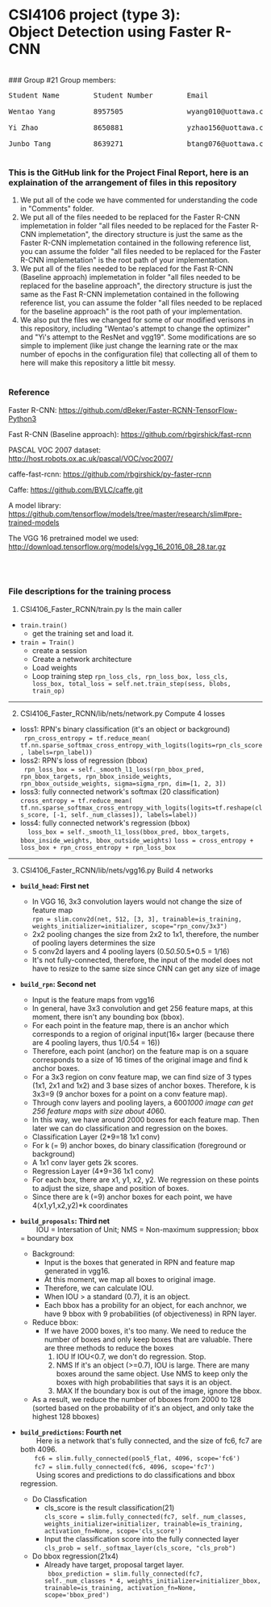 # CSI4106 project (type 3): </br>Object Detection using Faster R-CNN
</br>
### Group #21
Group members:</br>
<pre>
Student Name        Student Number        Email <br>
Wentao Yang         8957505               wyang010@uottawa.ca <br>
Yi Zhao             8650881               yzhao156@uottawa.ca <br>
Junbo Tang          8639271               btang076@uottawa.ca <br>
</pre>


### This is the GitHub link for the Project Final Report, here is an explaination of the arrangement of files in this repository
1. We put all of the code we have commented for understanding the code in "Comments" folder.</br>
2. We put all of the files needed to be replaced for the Faster R-CNN implemetation in folder "all files needed to be replaced for the Faster R-CNN implemetation", the directory structure is just the same as the Faster R-CNN implemetation contained in the following reference list, you can assume the folder "all files needed to be replaced for the Faster R-CNN implemetation" is the root path of your implementation.</br>
3. We put all of the files needed to be replaced for the Fast R-CNN (Baseline approach) implemetation in folder "all files needed to be replaced for the baseline approach", the directory structure is just the same as the Fast R-CNN implemetation contained in the following reference list, you can assume the folder "all files needed to be replaced for the baseline approach" is the root path of your implementation.</br>
4. We also put the files we changed for some of our modified verisons in this repository, including "Wentao's attempt to change the optimizer" and "Yi's attempt to the ResNet and vgg19". Some modifications are so simple to implement (like just change the learning rate or the max number of epochs in the configuration file) that collecting all of them to here will make this repository a little bit messy.
</br></br>

### Reference
Faster R-CNN:
https://github.com/dBeker/Faster-RCNN-TensorFlow-Python3

Fast R-CNN (Baseline approach):
https://github.com/rbgirshick/fast-rcnn

PASCAL VOC 2007 dataset:
http://host.robots.ox.ac.uk/pascal/VOC/voc2007/

caffe-fast-rcnn:
https://github.com/rbgirshick/py-faster-rcnn

Caffe:
https://github.com/BVLC/caffe.git

A model library:
https://github.com/tensorflow/models/tree/master/research/slim#pre-trained-models

The VGG 16 pretrained model we used:
http://download.tensorflow.org/models/vgg_16_2016_08_28.tar.gz


</br></br>
### File descriptions for the training process
1. CSI4106_Faster_RCNN/train.py Is the main caller
  + `train.train()` </br>
    + get the training set and load it.
  + `train = Train()` </br>
    + create a session
    + Create a network architecture
    + Load weights
    + Loop training step
                    ` rpn_loss_cls, rpn_loss_box, loss_cls, loss_box, total_loss = self.net.train_step(sess, blobs, train_op) `
  
------
2. CSI4106_Faster_RCNN/lib/nets/network.py Compute 4 losses
  + loss1: RPN's binary classification (it's an object or background)</br>` rpn_cross_entropy = tf.reduce_mean(
                tf.nn.sparse_softmax_cross_entropy_with_logits(logits=rpn_cls_score, labels=rpn_label))`
  + loss2: RPN's loss of regression (bbox)</br>` rpn_loss_box = self._smooth_l1_loss(rpn_bbox_pred, rpn_bbox_targets, rpn_bbox_inside_weights, rpn_bbox_outside_weights, sigma=sigma_rpn, dim=[1, 2, 3])`
  + loss3: fully connected network's softmax (20 classification)</br>`cross_entropy = tf.reduce_mean( tf.nn.sparse_softmax_cross_entropy_with_logits(logits=tf.reshape(cls_score, [-1, self._num_classes]), labels=label))`
  + loss4: fully connected network's regression (bbox)</br>`  loss_box = self._smooth_l1_loss(bbox_pred, bbox_targets, bbox_inside_weights, bbox_outside_weights)`
   `loss = cross_entropy + loss_box + rpn_cross_entropy + rpn_loss_box`

------

3. CSI4106_Faster_RCNN/lib/nets/vgg16.py Build 4 networks
  + __`build_head`: First net__</br>
     + In VGG 16, 3x3 convolution layers would not change the size of feature map</br>`rpn = slim.conv2d(net, 512, [3, 3], trainable=is_training, weights_initializer=initializer, scope="rpn_conv/3x3")`
     + 2x2 pooling changes the size from 2x2 to 1x1, therefore, the number of pooling layers determines the size
     + 5 conv2d layers and 4 pooling layers (0.5*0.5*0.5*0.5 = 1/16)
     + It's not fully-connected, therefore, the input of the model does not have to resize to the same size since CNN can get any size of image

  + __`build_rpn`: Second net__</br>
     + Input is the feature maps from vgg16
     + In general, have 3x3 convolution and get 256 feature maps, at this moment, there isn't any bounding box (bbox).
     + For each point in the feature map, there is an anchor which corresponds to a region of original input(16× larger (because there are 4 pooling layers, thus 1/0.54 = 16))
     + Therefore, each point (anchor) on the feature map is on a square corresponds to a size of 16 times of the original image and find k anchor boxes.
     + For a 3x3 region on conv feature map, we can find size of 3 types (1x1, 2x1 and 1x2) and 3 base sizes of anchor boxes. Therefore, k is 3x3=9 (9 anchor boxes for a point on a conv feature map).
     + Through conv layers and pooling layers, a 600*1000 image can get 256 feature maps with size about 40*60. 
     + In this way, we have around 2000 boxes for each feature map. Then later we can do classification and regression on the boxes.
     + Classification Layer (2*9=18 1x1 conv)
     + For k (= 9) anchor boxes, do binary classification (foreground or background)
     + A 1x1 conv layer gets 2k scores.
     + Regression Layer (4*9=36 1x1 conv)
     + For each box, there are x1, y1, x2, y2. We regression on these points to adjust the size, shape and position of boxes.
     + Since there are k (=9) anchor boxes for each point, we have 4(x1,y1,x2,y2)*k coordinates


  
  + __`build_proposals`: Third net__</br>
     &nbsp; &nbsp; &nbsp; &nbsp; IOU = Intersation of Unit;
     NMS = Non-maximum suppression;
     bbox = boundary box
     + Background:
       + Input is the boxes that generated in RPN and feature map generated in vgg16.
       + At this moment, we map all boxes to original image.
       + Therefore, we can calculate IOU.
       + When IOU > a standard (0.7), it is an object.
       + Each bbox has a probility for an object, for each anchnor, we have 9 bbox with 9 probabilities (of objectiveness) in RPN layer.
     + Reduce bbox:
        + If we have 2000 boxes, it's too many. We need to reduce the number of boxes and only keep boxes that are valuable. There are three methods to reduce the boxes
            1. IOU
                If IOU<0.7, we don't do regression. Stop.
            2. NMS
                If it's an object (>=0.7), IOU is large. There are many boxes around the same object. Use NMS to keep only the boxes with high probabilities that says it is an object.
            3. MAX
                If the boundary box is out of the image, ignore the bbox.
      + As a result, we reduce the number of bboxes from 2000 to 128 (sorted based on the probability of it's an object, and only take the highest 128 bboxes)      
  + __`build_predictions`: Fourth net__</br>
      &nbsp; &nbsp; &nbsp; &nbsp;  Here is a network that's fully connected, and the size of fc6, fc7 are both 4096.</br>&nbsp; &nbsp; &nbsp; &nbsp;`fc6 = slim.fully_connected(pool5_flat, 4096, scope='fc6')`</br>&nbsp; &nbsp; &nbsp; &nbsp;`fc7 = slim.fully_connected(fc6, 4096, scope='fc7')`</br>
      &nbsp; &nbsp; &nbsp; &nbsp; Using scores and predictions to do classifications and bbox regression.
      + Do Classfication 
        + cls_score is the result classification(21)</br> `cls_score = slim.fully_connected(fc7, self._num_classes, weights_initializer=initializer, trainable=is_training, activation_fn=None, scope='cls_score')`</br>
        + Input the classification score into the fully connected layer</br>`cls_prob = self._softmax_layer(cls_score, "cls_prob")`
      + Do bbox regression(21x4)
        + Already have target, proposal target layer.</br>` bbox_prediction = slim.fully_connected(fc7, self._num_classes * 4, weights_initializer=initializer_bbox, trainable=is_training, activation_fn=None, scope='bbox_pred')`


  
